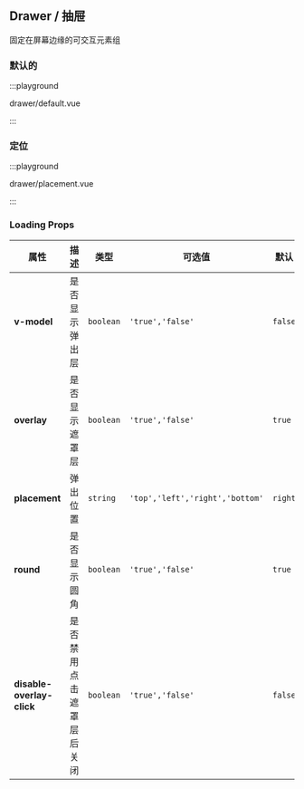 ## Drawer / 抽屉

固定在屏幕边缘的可交互元素组

### 默认的

:::playground

drawer/default.vue

:::

### 定位

:::playground

drawer/placement.vue

:::

### Loading Props

| 属性                      | 描述                     | 类型      | 可选值                          | 默认    |
| ------------------------- | ------------------------ | --------- | ------------------------------- | ------- |
| **v-model**               | 是否显示弹出层           | `boolean` | `'true','false'`                | `false` |
| **overlay**               | 是否显示遮罩层           | `boolean` | `'true','false'`                | `true`  |
| **placement**             | 弹出位置                 | `string`  | `'top','left','right','bottom'` | `right` |
| **round**                 | 是否显示圆角             | `boolean` | `'true','false'`                | `true`  |
| **disable-overlay-click** | 是否禁用点击遮罩层后关闭 | `boolean` | `'true','false'`                | `false` |
